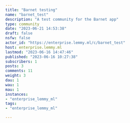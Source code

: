 ```yaml
---
title: "Barnet testing" 
name: "barnet_test"
description: "A test community for the Barnet app"
type: community
date: "2023-06-21 14:53:38"
draft: false
nsfw: false
actor_id: "https://enterprise.lemmy.ml/c/barnet_test"
host: enterprise.lemmy.ml
lastmod: "2023-06-16 14:47:46"
published: "2023-06-16 10:27:38"
subscribers: 1
posts: 3
comments: 11
weight: 3
dau: 1
wau: 1
mau: 1
instances:
- "enterprise_lemmy_ml"
tags: 
- "enterprise_lemmy_ml"

---
```

